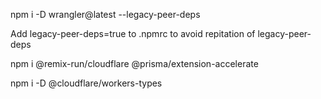 npm i -D wrangler@latest --legacy-peer-deps

Add legacy-peer-deps=true to .npmrc to avoid repitation of legacy-peer-deps 

npm i @remix-run/cloudflare @prisma/extension-accelerate

npm i -D @cloudflare/workers-types
